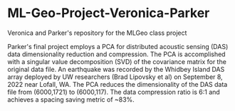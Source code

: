 # ML-Geo-Project-Veronica-Parker
Veronica and Parker's repository for the MLGeo class project

Parker's final project employs a PCA for distributed acoustic sensing (DAS) data dimensionality reduction and compression. The PCA is accomplished with a singular value decomposition (SVD) of the covariance matrix for the original data file. An earthquake was recorded by the Whidbey Island DAS array deployed by UW researchers (Brad Lipovsky et al) on September 8, 2022 near Lofall, WA. The PCA reduces the dimensionality of the DAS data file from (6000,1721) to (6000,117). The data compression ratio is 6:1 and achieves a spacing saving metric of ~83%. 
